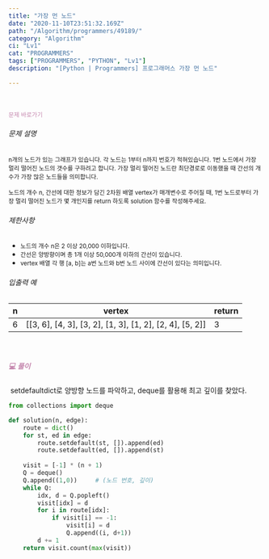 ```yaml
---
title: "가장 먼 노드"
date: "2020-11-10T23:51:32.169Z"
path: "/Algorithm/programmers/49189/"
category: "Algorithm"
ci: "Lv1"
cat: "PROGRAMMERS"
tags: ["PROGRAMMERS", "PYTHON", "Lv1"]
description: "[Python | Programmers] 프로그래머스 가장 먼 노드"

---
```


<br />

<a href="https://programmers.co.kr/learn/courses/30/lessons/49189" style="color:#C587AE;text-decoration:none;"><small>문제 바로가기</small></a>

###### 문제 설명

<small> n개의 노드가 있는 그래프가 있습니다. 각 노드는 1부터 n까지 번호가 적혀있습니다. 1번 노드에서 가장 멀리 떨어진 노드의 갯수를 구하려고 합니다. 가장 멀리 떨어진 노드란 최단경로로 이동했을 때 간선의 개수가 가장 많은 노드들을 의미합니다.</small>

<small> 노드의 개수 n, 간선에 대한 정보가 담긴 2차원 배열 vertex가 매개변수로 주어질 때, 1번 노드로부터 가장 멀리 떨어진 노드가 몇 개인지를 return 하도록 solution 함수를 작성해주세요.</small>



###### 제한사항

- <small>노드의 개수 n은 2 이상 20,000 이하입니다.</small>
- <small>간선은 양방향이며 총 1개 이상 50,000개 이하의 간선이 있습니다.</small>
- <small>vertex 배열 각 행 [a, b]는 a번 노드와 b번 노드 사이에 간선이 있다는 의미입니다.</small>

###### 입출력 예

| n    | vertex                                                   | return |
| ---- | -------------------------------------------------------- | ------ |
| 6    | [[3, 6], [4, 3], [3, 2], [1, 3], [1, 2], [2, 4], [5, 2]] | 3      |

<br />

##### <h5 style="color:#C587AE;">💻 풀이</h5>

​	setdefaultdict로 양방향 노드를 파악하고, deque를 활용해 최고 깊이를 찾았다.

```python
from collections import deque

def solution(n, edge):
    route = dict()
    for st, ed in edge:
        route.setdefault(st, []).append(ed)
        route.setdefault(ed, []).append(st)
        
    visit = [-1] * (n + 1)
    Q = deque()
    Q.append((1,0))     # (노드 번호, 깊이)
    while Q:
        idx, d = Q.popleft()
        visit[idx] = d
        for i in route[idx]:
            if visit[i] == -1:
                visit[i] = d
                Q.append((i, d+1))
        d += 1
    return visit.count(max(visit))
```

<br />